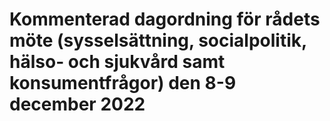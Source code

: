 # Kommenterad dagordning för rådets möte (sysselsättning, socialpolitik, hälso- och sjukvård samt konsumentfrågor) den 8-9 december 2022


